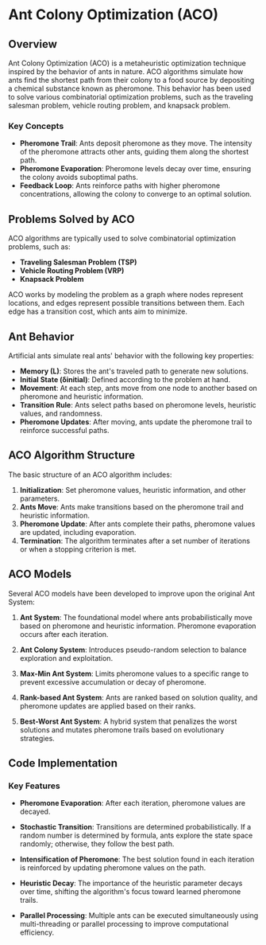 # Ant Colony Optimization (ACO)

## Overview
Ant Colony Optimization (ACO) is a metaheuristic optimization technique inspired by the behavior of ants in nature. ACO algorithms simulate how ants find the shortest path from their colony to a food source by depositing a chemical substance known as pheromone. This behavior has been used to solve various combinatorial optimization problems, such as the traveling salesman problem, vehicle routing problem, and knapsack problem.

### Key Concepts
- **Pheromone Trail**: Ants deposit pheromone as they move. The intensity of the pheromone attracts other ants, guiding them along the shortest path.
- **Pheromone Evaporation**: Pheromone levels decay over time, ensuring the colony avoids suboptimal paths.
- **Feedback Loop**: Ants reinforce paths with higher pheromone concentrations, allowing the colony to converge to an optimal solution.

## Problems Solved by ACO
ACO algorithms are typically used to solve combinatorial optimization problems, such as:
- **Traveling Salesman Problem (TSP)**
- **Vehicle Routing Problem (VRP)**
- **Knapsack Problem**
  
ACO works by modeling the problem as a graph where nodes represent locations, and edges represent possible transitions between them. Each edge has a transition cost, which ants aim to minimize.

## Ant Behavior
Artificial ants simulate real ants' behavior with the following key properties:
- **Memory (L)**: Stores the ant's traveled path to generate new solutions.
- **Initial State (δinitial)**: Defined according to the problem at hand.
- **Movement**: At each step, ants move from one node to another based on pheromone and heuristic information.
- **Transition Rule**: Ants select paths based on pheromone levels, heuristic values, and randomness.
- **Pheromone Updates**: After moving, ants update the pheromone trail to reinforce successful paths.

## ACO Algorithm Structure
The basic structure of an ACO algorithm includes:
1. **Initialization**: Set pheromone values, heuristic information, and other parameters.
2. **Ants Move**: Ants make transitions based on the pheromone trail and heuristic information.
3. **Pheromone Update**: After ants complete their paths, pheromone values are updated, including evaporation.
4. **Termination**: The algorithm terminates after a set number of iterations or when a stopping criterion is met.

## ACO Models
Several ACO models have been developed to improve upon the original Ant System:
1. **Ant System**: The foundational model where ants probabilistically move based on pheromone and heuristic information. Pheromone evaporation occurs after each iteration.

2. **Ant Colony System**: Introduces pseudo-random selection to balance exploration and exploitation.

3. **Max-Min Ant System**: Limits pheromone values to a specific range to prevent excessive accumulation or decay of pheromone.

4. **Rank-based Ant System**: Ants are ranked based on solution quality, and pheromone updates are applied based on their ranks.

5. **Best-Worst Ant System**: A hybrid system that penalizes the worst solutions and mutates pheromone trails based on evolutionary strategies.

## Code Implementation

### Key Features
- **Pheromone Evaporation**: After each iteration, pheromone values are decayed.
  
- **Stochastic Transition**: Transitions are determined probabilistically. If a random number is determined by formula, ants explore the state space randomly; otherwise, they follow the best path.
  
- **Intensification of Pheromone**: The best solution found in each iteration is reinforced by updating pheromone values on the path.

- **Heuristic Decay**: The importance of the heuristic parameter decays over time, shifting the algorithm's focus toward learned pheromone trails.

- **Parallel Processing**: Multiple ants can be executed simultaneously using multi-threading or parallel processing to improve computational efficiency.
